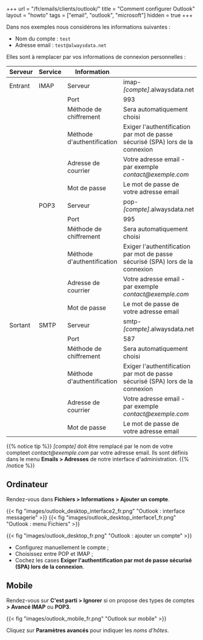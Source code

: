 +++
url = "/fr/emails/clients/outlook/"
title = "Comment configurer Outlook"
layout = "howto"
tags = ["email", "outlook", "microsoft"]
hidden = true
+++

Dans nos exemples nous considérons les informations suivantes :

- Nom du compte : `test`
- Adresse email : `test@alwaysdata.net`

Elles sont à remplacer par vos informations de connexion personnelles :

|Serveur|Service|Information||
|---|---|---|---|
|Entrant|IMAP|Serveur|imap-*[compte]*.alwaysdata.net|
|||Port|993|
|||Méthode de chiffrement|Sera automatiquement choisi|
|||Méthode d'authentification|Exiger l'authentification par mot de passe sécurisé (SPA) lors de la connexion|
|||Adresse de courrier|Votre adresse email - par exemple *contact\@exemple.com*|
|||Mot de passe|Le mot de passe de votre adresse email|
||POP3|Serveur| pop-*[compte]*.alwaysdata.net|
|||Port| 995|
|||Méthode de chiffrement|Sera automatiquement choisi|
|||Méthode d'authentification|Exiger l'authentification par mot de passe sécurisé (SPA) lors de la connexion|
|||Adresse de courrier|Votre adresse email - par exemple *contact\@exemple.com*|
|||Mot de passe|Le mot de passe de votre adresse email|
|Sortant|SMTP|Serveur|smtp-*[compte]*.alwaysdata.net|
|||Port|587|
|||Méthode de chiffrement|Sera automatiquement choisi|
|||Méthode d'authentification|Exiger l'authentification par mot de passe sécurisé (SPA) lors de la connexion|
|||Adresse de courrier|Votre adresse email - par exemple *contact\@exemple.com*|
|||Mot de passe|Le mot de passe de votre adresse email|

{{% notice tip %}}
 *[compte]* doit être remplacé par le nom de votre compteet *contact\@exemple.com* par votre adresse email. Ils sont définis dans le menu **Emails > Adresses** de notre interface d'administration.
{{% /notice %}}

## Ordinateur

Rendez-vous dans **Fichiers > Informations > Ajouter un compte**.

{{< fig "images/outlook_desktop_interface2_fr.png" "Outlook : interface messagerie" >}}
{{< fig "images/outlook_desktop_interface1_fr.png" "Outlook : menu Fichiers" >}}

{{< fig "images/outlook_desktop_fr.png" "Outlook : ajouter un compte" >}}

- Configurez manuellement le compte ;
- Choisissez entre POP et IMAP ;
- Cochez les cases **Exiger l'authentification par mot de passe sécurisé (SPA) lors de la connexion**.

## Mobile

Rendez-vous sur **C'est parti > Ignorer** si on propose des types de comptes **> Avancé IMAP** ou **POP3**.

{{< fig "images/outlook_mobile_fr.png" "Outlook sur mobile" >}}

Cliquez sur **Paramètres avancés** pour indiquer les _noms d'hôtes_.
